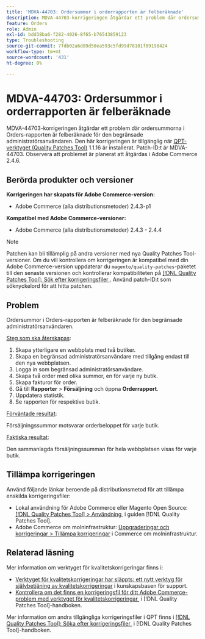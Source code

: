 ```yaml
---
title: 'MDVA-44703: Ordersummor i orderrapporten är felberäknade'
description: MDVA-44703-korrigeringen åtgärdar ett problem där ordersummorna i Orders-rapporten är felberäknade för den begränsade administratörsanvändaren. Den här korrigeringen är tillgänglig när [QPT-verktyget (Quality Patches Tool)](https://experienceleague.adobe.com/sv/docs/commerce-operations/tools/quality-patches-tool/quality-patches-tool-to-self-serve-quality-patches) 1.1.16 är installerat. Patch-ID:t är MDVA-44703. Observera att problemet är planerat att åtgärdas i Adobe Commerce 2.4.6.
feature: Orders
role: Admin
exl-id: bdd38ba6-f282-4026-8f65-b76543859123
type: Troubleshooting
source-git-commit: 7fdb02a6d89d50ea593c5fd99d78101f89198424
workflow-type: tm+mt
source-wordcount: '431'
ht-degree: 0%

---
```


# MDVA-44703: Ordersummor i orderrapporten är felberäknade

MDVA-44703-korrigeringen åtgärdar ett problem där ordersummorna i Orders-rapporten är felberäknade för den begränsade administratörsanvändaren. Den här korrigeringen är tillgänglig när [QPT-verktyget (Quality Patches Tool)](https://experienceleague.adobe.com/sv/docs/commerce-operations/tools/quality-patches-tool/quality-patches-tool-to-self-serve-quality-patches) 1.1.16 är installerat. Patch-ID:t är MDVA-44703. Observera att problemet är planerat att åtgärdas i Adobe Commerce 2.4.6.

## Berörda produkter och versioner

**Korrigeringen har skapats för Adobe Commerce-version:**

* Adobe Commerce (alla distributionsmetoder) 2.4.3-p1

**Kompatibel med Adobe Commerce-versioner:**

* Adobe Commerce (alla distributionsmetoder) 2.4.3 - 2.4.4

>[!NOTE]
>
>Patchen kan bli tillämplig på andra versioner med nya Quality Patches Tool-versioner. Om du vill kontrollera om korrigeringen är kompatibel med din Adobe Commerce-version uppdaterar du `magento/quality-patches`-paketet till den senaste versionen och kontrollerar kompatibiliteten på [[!DNL Quality Patches Tool]: Sök efter korrigeringsfiler &#x200B;](https://experienceleague.adobe.com/sv/docs/commerce-operations/tools/quality-patches-tool/quality-patches-tool-to-self-serve-quality-patches). Använd patch-ID:t som söknyckelord för att hitta patchen.

## Problem

Ordersummor i Orders-rapporten är felberäknade för den begränsade administratörsanvändaren.

<u>Steg som ska återskapas</u>:

1. Skapa ytterligare en webbplats med två butiker.
1. Skapa en begränsad administratörsanvändare med tillgång endast till den nya webbplatsen.
1. Logga in som begränsad administratörsanvändare.
1. Skapa två order med olika summor, en för varje ny butik.
1. Skapa fakturor för order.
1. Gå till **Rapporter** > **Försäljning** och öppna **Orderrapport**.
1. Uppdatera statistik.
1. Se rapporten för respektive butik.

<u>Förväntade resultat</u>:

Försäljningssummor motsvarar orderbeloppet för varje butik.

<u>Faktiska resultat</u>:

Den sammanlagda försäljningssumman för hela webbplatsen visas för varje butik.

## Tillämpa korrigeringen

Använd följande länkar beroende på distributionsmetod för att tillämpa enskilda korrigeringsfiler:

* Lokal användning för Adobe Commerce eller Magento Open Source: [[!DNL Quality Patches Tool] > Användning &#x200B;](/help/tools/quality-patches-tool/usage.md) i guiden [!DNL Quality Patches Tool].
* Adobe Commerce om molninfrastruktur: [Uppgraderingar och korrigeringar > Tillämpa korrigeringar](https://experienceleague.adobe.com/docs/commerce-cloud-service/user-guide/develop/upgrade/apply-patches.html?lang=sv-SE) i Commerce om molninfrastruktur.

## Relaterad läsning

Mer information om verktyget för kvalitetskorrigeringar finns i:

* [Verktyget för kvalitetskorrigeringar har släppts: ett nytt verktyg för självbetjäning av kvalitetskorrigeringar](https://experienceleague.adobe.com/sv/docs/commerce-operations/tools/quality-patches-tool/quality-patches-tool-to-self-serve-quality-patches) i kunskapsbasen för support.
* [Kontrollera om det finns en korrigeringsfil för ditt Adobe Commerce-problem med verktyget för kvalitetskorrigeringar &#x200B;](/help/tools/quality-patches-tool/patches-available-in-qpt/check-patch-for-magento-issue-with-magento-quality-patches.md) i [!DNL Quality Patches Tool]-handboken.

Mer information om andra tillgängliga korrigeringsfiler i QPT finns i [[!DNL Quality Patches Tool]: Söka efter korrigeringsfiler &#x200B;](https://experienceleague.adobe.com/tools/commerce-quality-patches/index.html?lang=sv-SE) i [!DNL Quality Patches Tool]-handboken.
